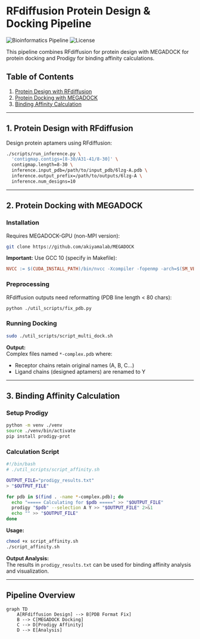 # RFdiffusion Protein Design & Docking Pipeline

![Bioinformatics Pipeline](https://img.shields.io/badge/pipeline-protein_design-blue)
![License](https://img.shields.io/badge/license-MIT-green)

This pipeline combines RFdiffusion for protein design with MEGADOCK for protein docking and Prodigy for binding affinity calculations.

## Table of Contents
1. [Protein Design with RFdiffusion](#1-protein-design-with-rfdiffusion)
2. [Protein Docking with MEGADOCK](#2-protein-docking-with-megadock)
3. [Binding Affinity Calculation](#3-binding-affinity-calculation)

---

## 1. Protein Design with RFdiffusion

Design protein aptamers using RFdiffusion:

```bash
./scripts/run_inference.py \
  'contigmap.contigs=[8-30/A31-41/8-30]' \
  contigmap.length=8-30 \
  inference.input_pdb=/path/to/input_pdb/6lzg-A.pdb \
  inference.output_prefix=/path/to/outputs/6lzg-A \
  inference.num_designs=10
```
---

## 2. Protein Docking with MEGADOCK

### Installation
Requires MEGADOCK-GPU (non-MPI version):
```bash
git clone https://github.com/akiyamalab/MEGADOCK
```
**Important:** Use GCC 10 (specify in Makefile):
```makefile
NVCC := $(CUDA_INSTALL_PATH)/bin/nvcc -Xcompiler -fopenmp -arch=$(SM_VERSIONS) -use_fast_math -ccbin=g++-10
```

### Preprocessing
RFdiffusion outputs need reformatting (PDB line length < 80 chars):
```bash
python ./util_scripts/fix_pdb.py
```

### Running Docking
```bash
sudo ./util_scripts/script_multi_dock.sh
```

**Output:**  
Complex files named `*-complex.pdb` where:
- Receptor chains retain original names (A, B, C...)
- Ligand chains (designed aptamers) are renamed to Y

---

## 3. Binding Affinity Calculation

### Setup Prodigy
```bash
python -m venv ./venv
source ./venv/bin/activate
pip install prodigy-prot
```

### Calculation Script
```bash
#!/bin/bash
# ./util_scripts/script_affinity.sh

OUTPUT_FILE="prodigy_results.txt"
> "$OUTPUT_FILE"

for pdb in $(find . -name *-complex.pdb); do
  echo "===== Calculating for $pdb =====" >> "$OUTPUT_FILE"
  prodigy "$pdb" --selection A Y >> "$OUTPUT_FILE" 2>&1
  echo "" >> "$OUTPUT_FILE"
done
```

**Usage:**
```bash
chmod +x script_affinity.sh
./script_affinity.sh
```

**Output Analysis:**  
The results in `prodigy_results.txt` can be used for binding affinity analysis and visualization.

---

## Pipeline Overview
```mermaid
graph TD
    A[RFdiffusion Design] --> B[PDB Format Fix]
    B --> C[MEGADOCK Docking]
    C --> D[Prodigy Affinity]
    D --> E[Analysis]
```
